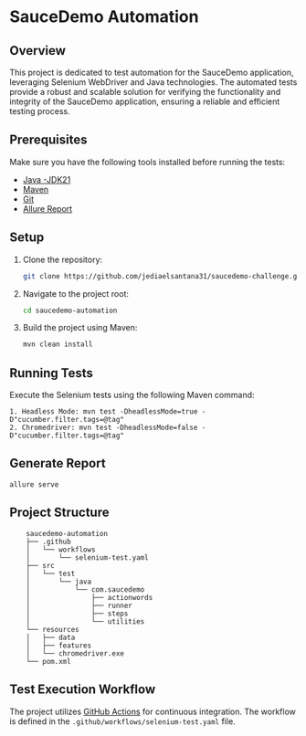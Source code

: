 # SauceDemo Automation

## Overview

This project is dedicated to test automation for the SauceDemo application, leveraging Selenium WebDriver and Java technologies. The automated tests provide a robust and scalable solution for verifying the functionality and integrity of the SauceDemo application, ensuring a reliable and efficient testing process.

## Prerequisites

Make sure you have the following tools installed before running the tests:

- [Java -JDK21](https://www.oracle.com/br/java/technologies/downloads/)
- [Maven](https://maven.apache.org/download.cgi)
- [Git](https://git-scm.com/book/en/v2/Getting-Started-Installing-Git)
- [Allure Report](https://allurereport.org/docs/gettingstarted-installation/)

## Setup

1. Clone the repository:

   ```bash
   git clone https://github.com/jediaelsantana31/saucedemo-challenge.git
   
2. Navigate to the project root:
   ```bash
   cd saucedemo-automation

3. Build the project using Maven:
   ```bash
   mvn clean install

## Running Tests
Execute the Selenium tests using the following Maven command:

    1. Headless Mode: mvn test -DheadlessMode=true -D"cucumber.filter.tags=@tag"
	2. Chromedriver: mvn test -DheadlessMode=false -D"cucumber.filter.tags=@tag"

## Generate Report
 	allure serve
## Project Structure

        saucedemo-automation
        ├── .github
        │   └── workflows
        │       └── selenium-test.yaml
        ├── src
        │   └── test
        │       └── java
        │           └── com.saucedemo
        │               ├── actionwords
        │               ├── runner
        │               ├── steps
        │               └── utilities
        └── resources
        │   ├── data
        │   ├── features
        │   └── chromedriver.exe
        └── pom.xml

## Test Execution Workflow
The project utilizes [GitHub Actions](https://github.com/jediaelsantana31/saucedemo-challenge/actions) for continuous integration. The workflow is defined in the `.github/workflows/selenium-test.yaml` file.
